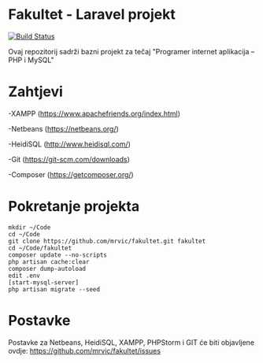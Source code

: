 Fakultet - Laravel projekt
=========================


[![Build Status](https://travis-ci.org/mrvic/fakultet.svg?branch=master)](https://travis-ci.org/mrvic/fakultet)



Ovaj repozitorij sadrži bazni projekt za tečaj "Programer internet aplikacija – PHP i MySQL"


Zahtjevi
============

-XAMPP (https://www.apachefriends.org/index.html)

-Netbeans (https://netbeans.org/)

-HeidiSQL (http://www.heidisql.com/)

-Git (https://git-scm.com/downloads)

-Composer (https://getcomposer.org/)




Pokretanje projekta
=================================
```
mkdir ~/Code
cd ~/Code
git clone https://github.com/mrvic/fakultet.git fakultet
cd ~/Code/fakultet
composer update --no-scripts
php artisan cache:clear
composer dump-autoload
edit .env
[start-mysql-server]
php artisan migrate --seed
```


Postavke
============
Postavke za Netbeans, HeidiSQL, XAMPP, PHPStorm i GIT će biti objavljene ovdje: https://github.com/mrvic/fakultet/issues
